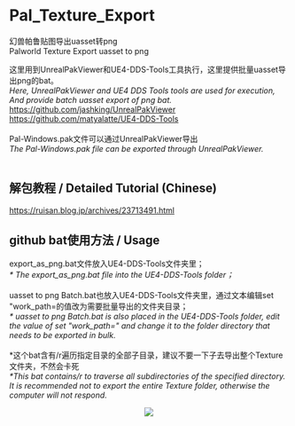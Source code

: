 # Pal_Texture_Export #
幻兽帕鲁贴图导出uasset转png<br>
Palworld Texture Export uasset to png

这里用到UnrealPakViewer和UE4-DDS-Tools工具执行，这里提供批量uasset导出png的bat。<br>
<i>Here, UnrealPakViewer and UE4 DDS Tools tools are used for execution, And provide batch uasset export of png bat.</i><br>
https://github.com/jashking/UnrealPakViewer<br>
https://github.com/matyalatte/UE4-DDS-Tools<br>
<br>
Pal-Windows.pak文件可以通过UnrealPakViewer导出<br>
<i>The Pal-Windows.pak file can be exported through UnrealPakViewer.</i><br>
<br>
## 解包教程 / Detailed Tutorial (Chinese) #
https://ruisan.blog.jp/archives/23713491.html

## github bat使用方法 / Usage #
export_as_png.bat文件放入UE4-DDS-Tools文件夹里；<br>
<i>* The export_as_png.bat file into the UE4-DDS-Tools folder；</i><br>
<br>
uasset to png Batch.bat也放入UE4-DDS-Tools文件夹里，通过文本编辑set "work_path=的值改为需要批量导出的文件夹目录；<br>
<i>* uasset to png Batch.bat is also placed in the UE4-DDS-Tools folder, edit the value of set "work_path=" and change it to the folder directory that needs to be exported in bulk.</i><br>
<br>
*这个bat含有/r遍历指定目录的全部子目录，建议不要一下子去导出整个Texture文件夹，不然会卡死<br>
<i>*This bat contains/r to traverse all subdirectories of the specified directory. It is recommended not to export the entire Texture folder, otherwise the computer will not respond.</i><br>
<div align="center"><img src="https://livedoor.blogimg.jp/ruimusume/imgs/7/8/78e79d0d.png"></div>
